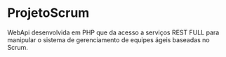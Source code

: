 ProjetoScrum
============
WebApi desenvolvida em PHP que da acesso a serviços REST FULL para manipular o sistema de gerenciamento de equipes ágeis baseadas no Scrum.
